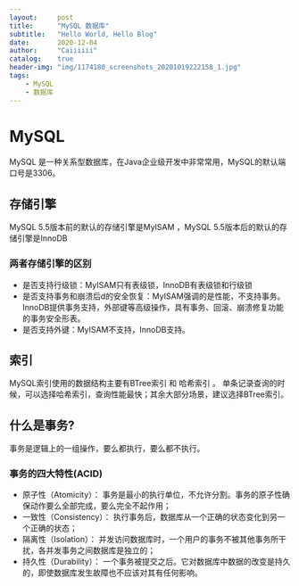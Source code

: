 ```yaml
---
layout:     post
title:      "MySQL 数据库"
subtitle:   "Hello World, Hello Blog"
date:       2020-12-04
author:     "Caiiiiii"
catalog:    true
header-img: "img/1174180_screenshots_20201019222158_1.jpg"
tags:
    - MySQL
    - 数据库  
---
```


# MySQL
MySQL 是一种关系型数据库，在Java企业级开发中非常常用，MySQL的默认端口号是3306。

## 存储引擎
MySQL 5.5版本前的默认的存储引擎是MyISAM ，MySQL 5.5版本后的默认的存储引擎是InnoDB

### 两者存储引擎的区别

 - 是否支持行级锁：MyISAM只有表级锁，InnoDB有表级锁和行级锁
 - 是否支持事务和崩溃后d的安全恢复：MyISAM强调的是性能，不支持事务。InnoDB提供事务支持，外部键等高级操作，具有事务、回滚、崩溃修复功能的事务安全形表。
 - 是否支持外键：MyISAM不支持，InnoDB支持。

 ## 索引
MySQL索引使用的数据结构主要有BTree索引 和 哈希索引 。
单条记录查询的时候，可以选择哈希索引，查询性能最快；其余大部分场景，建议选择BTree索引。


## 什么是事务?
事务是逻辑上的一组操作，要么都执行，要么都不执行。

### 事务的四大特性(ACID)
 - 原子性（Atomicity）： 事务是最小的执行单位，不允许分割。事务的原子性确保动作要么全部完成，要么完全不起作用；
 - 一致性（Consistency）： 执行事务后，数据库从一个正确的状态变化到另一个正确的状态；
 - 隔离性（Isolation）： 并发访问数据库时，一个用户的事务不被其他事务所干扰，各并发事务之间数据库是独立的；
 - 持久性（Durability）： 一个事务被提交之后。它对数据库中数据的改变是持久的，即使数据库发生故障也不应该对其有任何影响。